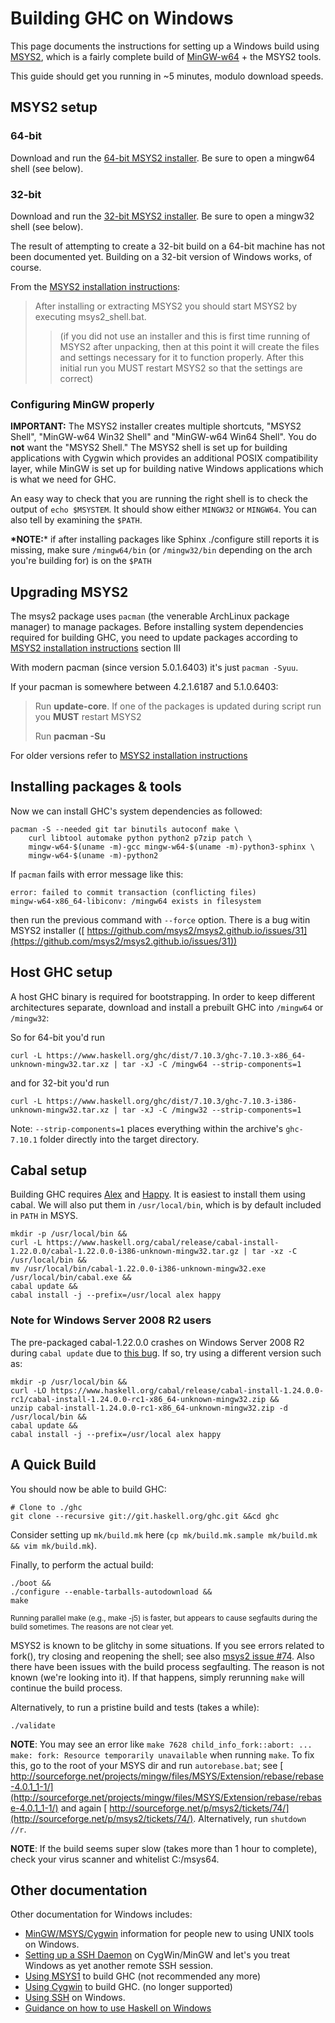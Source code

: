 # Building GHC on Windows


This page documents the instructions for setting up a Windows build using [ MSYS2](http://sourceforge.net/projects/msys2/), which is a fairly complete build of [ MinGW-w64](http://mingw-w64.org/) + the MSYS2 tools.


This guide should get you running in \~5 minutes, modulo download speeds.

## MSYS2 setup

### 64-bit


Download and run the [ 64-bit MSYS2 installer](http://sourceforge.net/projects/msys2/files/latest/download). Be sure to open a mingw64 shell (see below).

### 32-bit


Download and run the [ 32-bit MSYS2 installer](http://sourceforge.net/projects/msys2/files/Base/i686/). Be sure to open a mingw32 shell (see below).


The result of attempting to create a 32-bit build on a 64-bit machine has not been documented yet. Building on a 32-bit version of Windows works, of course.


From the [ MSYS2 installation instructions](http://sourceforge.net/p/msys2/wiki/MSYS2%20installation/):

>
> After installing or extracting MSYS2 you should start MSYS2 by executing msys2_shell.bat.
>
> >
> > (if you did not use an installer and this is first time running of MSYS2 after unpacking, then at this point it will create the files and settings necessary for it to function properly. After this initial run you MUST restart MSYS2 so that the settings are correct)

### Configuring MinGW properly

**IMPORTANT:** The MSYS2 installer creates multiple shortcuts, "MSYS2 Shell", "MinGW-w64 Win32 Shell" and "MinGW-w64 Win64 Shell". You do **not** want the "MSYS2 Shell." The MSYS2 shell is set up for building applications with Cygwin which provides an additional POSIX compatibility layer, while MinGW is set up for building native Windows applications which is what we need for GHC.


An easy way to check that you are running the right shell is to check the output of `echo $MSYSTEM`. It should show either `MINGW32` or `MINGW64`. You can also tell by examining the `$PATH`.

**\*NOTE:**\* if after installing packages like Sphinx ./configure still reports it is missing, make sure `/mingw64/bin` (or `/mingw32/bin` depending on the arch you're building for)  is on the `$PATH`

## Upgrading MSYS2


The msys2 package uses `pacman` (the venerable ArchLinux package manager) to manage packages. Before installing system dependencies required for building GHC, you need to update packages according to [ MSYS2 installation instructions](http://sourceforge.net/p/msys2/wiki/MSYS2%20installation/) section III


With modern pacman (since version 5.0.1.6403) it's just `pacman -Syuu`. 


If your pacman is somewhere between 4.2.1.6187 and 5.1.0.6403:

>
> Run **update-core**. If one of the packages is updated during script run you **MUST** restart MSYS2
>
>
> Run **pacman -Su**


For older versions refer to [ MSYS2 installation instructions](http://sourceforge.net/p/msys2/wiki/MSYS2%20installation/)

## Installing packages & tools


Now we can install GHC's system dependencies as followed:

```
pacman -S --needed git tar binutils autoconf make \
    curl libtool automake python python2 p7zip patch \
    mingw-w64-$(uname -m)-gcc mingw-w64-$(uname -m)-python3-sphinx \
    mingw-w64-$(uname -m)-python2
```


If `pacman` fails with error message like this:

```wiki
error: failed to commit transaction (conflicting files)
mingw-w64-x86_64-libiconv: /mingw64 exists in filesystem
```


then run the previous command with `--force` option. There is a bug witin MSYS2 installer ([ https://github.com/msys2/msys2.github.io/issues/31](https://github.com/msys2/msys2.github.io/issues/31))

## Host GHC setup


A host GHC binary is required for bootstrapping. In order to keep different architectures separate, download and install a prebuilt GHC into `/mingw64` or `/mingw32`:


So for 64-bit you'd run

```
curl -L https://www.haskell.org/ghc/dist/7.10.3/ghc-7.10.3-x86_64-unknown-mingw32.tar.xz | tar -xJ -C /mingw64 --strip-components=1
```


and for 32-bit you'd run

```
curl -L https://www.haskell.org/ghc/dist/7.10.3/ghc-7.10.3-i386-unknown-mingw32.tar.xz | tar -xJ -C /mingw32 --strip-components=1
```


Note: `--strip-components=1` places everything within the archive's `ghc-7.10.1` folder directly into the target directory.

## Cabal setup


Building GHC requires [ Alex](http://www.haskell.org/alex/) and [ Happy](http://www.haskell.org/happy/). It is easiest to install them using cabal. We will also put them in `/usr/local/bin`, which is by default included in `PATH` in MSYS.

```
mkdir -p /usr/local/bin &&
curl -L https://www.haskell.org/cabal/release/cabal-install-1.22.0.0/cabal-1.22.0.0-i386-unknown-mingw32.tar.gz | tar -xz -C /usr/local/bin &&
mv /usr/local/bin/cabal-1.22.0.0-i386-unknown-mingw32.exe /usr/local/bin/cabal.exe &&
cabal update &&
cabal install -j --prefix=/usr/local alex happy
```

### Note for Windows Server 2008 R2 users


The pre-packaged cabal-1.22.0.0 crashes on Windows Server 2008 R2 during `cabal update` due to [ this bug](https://github.com/haskell/cabal/issues/2331).  If so, try using a different version such as:

```
mkdir -p /usr/local/bin &&
curl -LO https://www.haskell.org/cabal/release/cabal-install-1.24.0.0-rc1/cabal-install-1.24.0.0-rc1-x86_64-unknown-mingw32.zip &&
unzip cabal-install-1.24.0.0-rc1-x86_64-unknown-mingw32.zip -d /usr/local/bin &&
cabal update &&
cabal install -j --prefix=/usr/local alex happy
```

## A Quick Build


You should now be able to build GHC:

```
# Clone to ./ghc
git clone --recursive git://git.haskell.org/ghc.git &&cd ghc
```


Consider setting up `mk/build.mk` here (`cp mk/build.mk.sample mk/build.mk && vim mk/build.mk`).


Finally, to perform the actual build:

```
./boot &&
./configure --enable-tarballs-autodownload &&
make
```

<sub>Running parallel make (e.g., make -j5) is faster, but appears to cause segfaults during the build sometimes. The reasons are not clear yet.</sub>


MSYS2 is known to be glitchy in some situations. If you see errors related to fork(), try closing and reopening the shell; see also [ msys2 issue \#74](http://sourceforge.net/p/msys2/tickets/74/). Also there have been issues with the build process segfaulting. The reason is not known (we're looking into it). If that happens, simply rerunning `make` will continue the build process.


Alternatively, to run a pristine build and tests (takes a while):

```
./validate
```

**NOTE**: You may see an error like `make 7628 child_info_fork::abort: ... make: fork: Resource temporarily unavailable` when running `make`. To fix this, go to the root of your MSYS dir and run `autorebase.bat`; see [ http://sourceforge.net/projects/mingw/files/MSYS/Extension/rebase/rebase-4.0.1_1-1/](http://sourceforge.net/projects/mingw/files/MSYS/Extension/rebase/rebase-4.0.1_1-1/) and again [ http://sourceforge.net/p/msys2/tickets/74/](http://sourceforge.net/p/msys2/tickets/74/). Alternatively, run `shutdown //r`.

**NOTE**: If the build seems super slow (takes more than 1 hour to complete), check your virus scanner and whitelist C:/msys64.

## Other documentation


Other documentation for Windows includes:

- [MinGW/MSYS/Cygwin](building/platforms/windows) information for people new to using UNIX tools on Windows.
- [Setting up a SSH Daemon](building/windows/sshd) on CygWin/MinGW and let's you treat Windows as yet another remote SSH session.
- [Using MSYS1](building/preparation/windows/msy-s1) to build GHC (not recommended any more)
- [Using Cygwin](building/windows/cygwin) to build GHC. (no longer supported)
- [Using SSH](building/windows/ssh) on Windows.
- [ Guidance on how to use Haskell on Windows](http://www.haskell.org/haskellwiki/Windows)